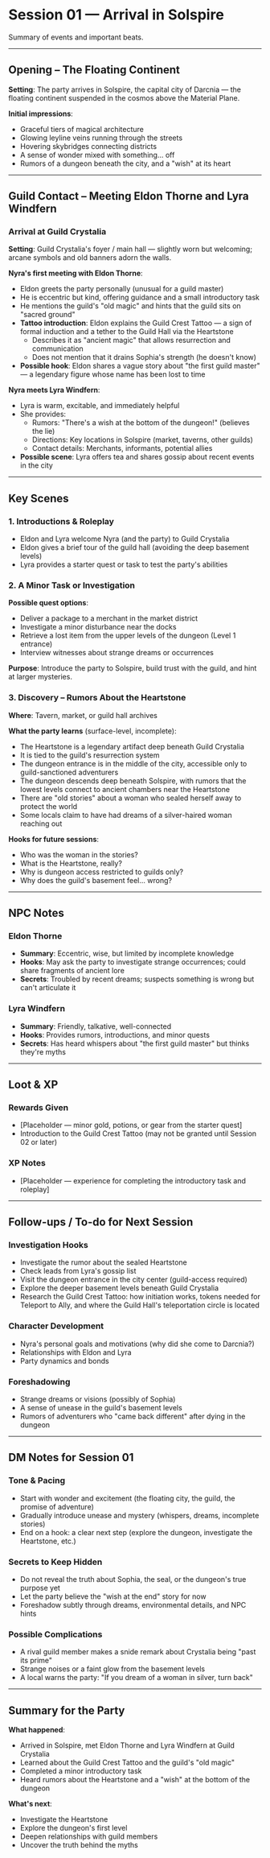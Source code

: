 # Session 01 — Arrival in Solspire

Summary of events and important beats.

---

## Opening – The Floating Continent

**Setting**: The party arrives in Solspire, the capital city of Darcnia — the floating continent suspended in the cosmos above the Material Plane.

**Initial impressions**:
- Graceful tiers of magical architecture
- Glowing leyline veins running through the streets
- Hovering skybridges connecting districts
- A sense of wonder mixed with something... off
- Rumors of a dungeon beneath the city, and a "wish" at its heart

---

## Guild Contact – Meeting Eldon Thorne and Lyra Windfern

### Arrival at Guild Crystalia
**Setting**: Guild Crystalia's foyer / main hall — slightly worn but welcoming; arcane symbols and old banners adorn the walls.

**Nyra's first meeting with Eldon Thorne**:
- Eldon greets the party personally (unusual for a guild master)
- He is eccentric but kind, offering guidance and a small introductory task
- He mentions the guild's "old magic" and hints that the guild sits on "sacred ground"
- **Tattoo introduction**: Eldon explains the Guild Crest Tattoo — a sign of formal induction and a tether to the Guild Hall via the Heartstone
  - Describes it as "ancient magic" that allows resurrection and communication
  - Does not mention that it drains Sophia's strength (he doesn't know)
- **Possible hook**: Eldon shares a vague story about "the first guild master" — a legendary figure whose name has been lost to time

**Nyra meets Lyra Windfern**:
- Lyra is warm, excitable, and immediately helpful
- She provides:
  - Rumors: "There's a wish at the bottom of the dungeon!" (believes the lie)
  - Directions: Key locations in Solspire (market, taverns, other guilds)
  - Contact details: Merchants, informants, potential allies
- **Possible scene**: Lyra offers tea and shares gossip about recent events in the city

---

## Key Scenes

### 1. Introductions & Roleplay
- Eldon and Lyra welcome Nyra (and the party) to Guild Crystalia
- Eldon gives a brief tour of the guild hall (avoiding the deep basement levels)
- Lyra provides a starter quest or task to test the party's abilities

### 2. A Minor Task or Investigation
**Possible quest options**:
- Deliver a package to a merchant in the market district
- Investigate a minor disturbance near the docks
- Retrieve a lost item from the upper levels of the dungeon (Level 1 entrance)
- Interview witnesses about strange dreams or occurrences

**Purpose**: Introduce the party to Solspire, build trust with the guild, and hint at larger mysteries.

### 3. Discovery – Rumors About the Heartstone
**Where**: Tavern, market, or guild hall archives

**What the party learns** (surface-level, incomplete):
- The Heartstone is a legendary artifact deep beneath Guild Crystalia
- It is tied to the guild's resurrection system
- The dungeon entrance is in the middle of the city, accessible only to guild-sanctioned adventurers
- The dungeon descends deep beneath Solspire, with rumors that the lowest levels connect to ancient chambers near the Heartstone
- There are "old stories" about a woman who sealed herself away to protect the world
- Some locals claim to have had dreams of a silver-haired woman reaching out

**Hooks for future sessions**:
- Who was the woman in the stories?
- What is the Heartstone, really?
- Why is dungeon access restricted to guilds only?
- Why does the guild's basement feel... wrong?

---

## NPC Notes

### Eldon Thorne
- **Summary**: Eccentric, wise, but limited by incomplete knowledge
- **Hooks**: May ask the party to investigate strange occurrences; could share fragments of ancient lore
- **Secrets**: Troubled by recent dreams; suspects something is wrong but can't articulate it

### Lyra Windfern
- **Summary**: Friendly, talkative, well-connected
- **Hooks**: Provides rumors, introductions, and minor quests
- **Secrets**: Has heard whispers about "the first guild master" but thinks they're myths

---

## Loot & XP

### Rewards Given
- [Placeholder — minor gold, potions, or gear from the starter quest]
- Introduction to the Guild Crest Tattoo (may not be granted until Session 02 or later)

### XP Notes
- [Placeholder — experience for completing the introductory task and roleplay]

---

## Follow-ups / To-do for Next Session

### Investigation Hooks
- Investigate the rumor about the sealed Heartstone
- Check leads from Lyra's gossip list
- Visit the dungeon entrance in the city center (guild-access required)
- Explore the deeper basement levels beneath Guild Crystalia
- Research the Guild Crest Tattoo: how initiation works, tokens needed for Teleport to Ally, and where the Guild Hall's teleportation circle is located

### Character Development
- Nyra's personal goals and motivations (why did she come to Darcnia?)
- Relationships with Eldon and Lyra
- Party dynamics and bonds

### Foreshadowing
- Strange dreams or visions (possibly of Sophia)
- A sense of unease in the guild's basement levels
- Rumors of adventurers who "came back different" after dying in the dungeon

---

## DM Notes for Session 01

### Tone & Pacing
- Start with wonder and excitement (the floating city, the guild, the promise of adventure)
- Gradually introduce unease and mystery (whispers, dreams, incomplete stories)
- End on a hook: a clear next step (explore the dungeon, investigate the Heartstone, etc.)

### Secrets to Keep Hidden
- Do not reveal the truth about Sophia, the seal, or the dungeon's true purpose yet
- Let the party believe the "wish at the end" story for now
- Foreshadow subtly through dreams, environmental details, and NPC hints

### Possible Complications
- A rival guild member makes a snide remark about Crystalia being "past its prime"
- Strange noises or a faint glow from the basement levels
- A local warns the party: "If you dream of a woman in silver, turn back"

---

## Summary for the Party

**What happened**:
- Arrived in Solspire, met Eldon Thorne and Lyra Windfern at Guild Crystalia
- Learned about the Guild Crest Tattoo and the guild's "old magic"
- Completed a minor introductory task
- Heard rumors about the Heartstone and a "wish" at the bottom of the dungeon

**What's next**:
- Investigate the Heartstone
- Explore the dungeon's first level
- Deepen relationships with guild members
- Uncover the truth behind the myths
